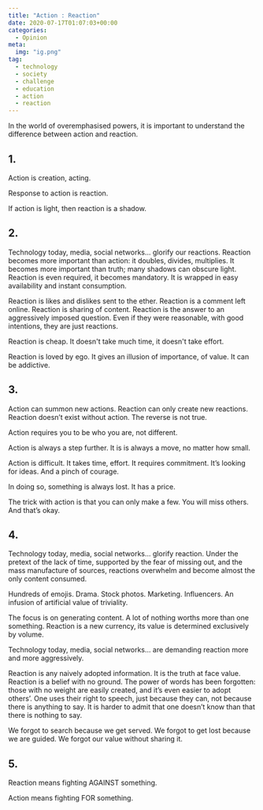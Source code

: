 ```yaml
---
title: "Action : Reaction"
date: 2020-07-17T01:07:03+00:00
categories:
  - Opinion
meta:
  img: "ig.png"
tag:
  - technology
  - society
  - challenge
  - education
  - action
  - reaction
---
```


In the world of overemphasised powers, it is important to understand the difference between action and reaction.

## 1.

Action is creation, acting.

Response to action is reaction.

If action is light, then reaction is a shadow.

## 2.

Technology today, media, social networks… glorify our reactions. Reaction becomes more important than action: it doubles, divides, multiplies. It becomes more important than truth; many shadows can obscure light. Reaction is even required, it becomes mandatory. It is wrapped in easy availability and instant consumption.

Reaction is likes and dislikes sent to the ether. Reaction is a comment left online. Reaction is sharing of content. Reaction is the answer to an aggressively imposed question. Even if they were reasonable, with good intentions, they are just reactions.

Reaction is cheap. It doesn't take much time, it doesn't take effort.

Reaction is loved by ego. It gives an illusion of importance, of value. It can be addictive.

## 3.

Action can summon new actions. Reaction can only create new reactions. Reaction doesn’t exist without action. The reverse is not true.

Action requires you to be who you are, not different.

Action is always a step further. It is is always a move, no matter how small.

Action is difficult. It takes time, effort. It requires commitment. It’s looking for ideas. And a pinch of courage.

In doing so, something is always lost. It has a price.

The trick with action is that you can only make a few. You will miss others. And that’s okay.

## 4.

Technology today, media, social networks… glorify reaction. Under the pretext of the lack of time, supported by the fear of missing out, and the mass manufacture of sources, reactions overwhelm and become almost the only content consumed.

Hundreds of emojis. Drama. Stock photos. Marketing. Influencers. An infusion of artificial value of triviality.

The focus is on generating content. A lot of nothing worths more than one something. Reaction is a new currency, its value is determined exclusively by volume.

Technology today, media, social networks… are demanding reaction more and more aggressively.

Reaction is any naively adopted information. It is the truth at face value. Reaction is a belief with no ground. The power of words has been forgotten: those with no weight are easily created, and it’s even easier to adopt others’. One uses their right to speech, just because they can, not because there is anything to say. It is harder to admit that one doesn’t know than that there is nothing to say.

We forgot to search because we get served. We forgot to get lost because we are guided. We forgot our value without sharing it.

## 5.

Reaction means fighting AGAINST something.

Action means fighting FOR something.
